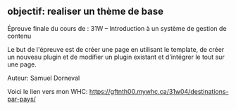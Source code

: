## objectif: realiser un thème de base
Épreuve finale du cours de :
31W – Introduction à un système de gestion de contenu

Le but de l'épreuve est de créer une page en utilisant le template, de créer un nouveau plugin et de modifier un plugin existant et d'intégrer le tout sur une page.

Auteur: Samuel Dorneval

Voici le lien vers mon WHC:
https://gftnth00.mywhc.ca/31w04/destinations-par-pays/